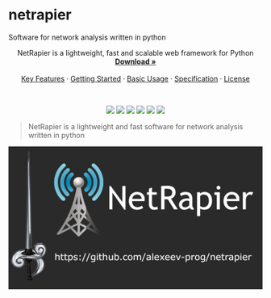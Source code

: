 # netrapier
Software for network analysis written in python

<a id="readme-top"></a> 

<div align="center">  
  <p align="center">
    NetRapier is a lightweight, fast and scalable web framework for Python
    <br />
    <a href="https://github.com/alexeev-prog/netrapier/releases"><strong>Download »</strong></a>
    <br />
    <br />
    <a href="#-key-features">Key Features</a>
    ·
    <a href="#-getting-started">Getting Started</a>
    ·
    <a href="#-usage-examples">Basic Usage</a>
    ·
    <a href="#-specifications">Specification</a>
    ·
    <a href="https://github.com/alexeev-prog/netrapier/blob/main/LICENSE">License</a>
  </p>
</div>
<br>
<p align="center">
    <img src="https://img.shields.io/github/languages/top/alexeev-prog/netrapier?style=for-the-badge">
    <img src="https://img.shields.io/github/languages/count/alexeev-prog/netrapier?style=for-the-badge">
    <img src="https://img.shields.io/github/license/alexeev-prog/netrapier?style=for-the-badge">
    <img src="https://img.shields.io/github/stars/alexeev-prog/netrapier?style=for-the-badge">
    <img src="https://img.shields.io/github/issues/alexeev-prog/netrapier?style=for-the-badge">
    <img src="https://img.shields.io/github/last-commit/alexeev-prog/netrapier?style=for-the-badge">
</p>

 > NetRapier is a lightweight and fast software for network analysis written in python

<p align="center">
    <img src="https://raw.githubusercontent.com/alexeev-prog/netrapier/refs/heads/main/docs/logo.jpg">
</p>

